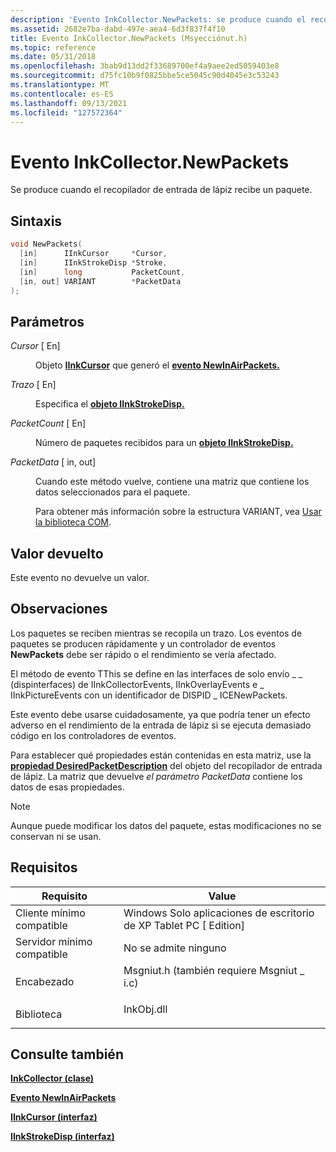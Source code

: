 ```yaml
---
description: 'Evento InkCollector.NewPackets: se produce cuando el recopilador de entrada de lápiz recibe un paquete.'
ms.assetid: 2682e7ba-dabd-497e-aea4-6d3f837f4f10
title: Evento InkCollector.NewPackets (Msyecciónut.h)
ms.topic: reference
ms.date: 05/31/2018
ms.openlocfilehash: 3bab9d13dd2f33689700ef4a9aee2ed5059403e8
ms.sourcegitcommit: d75fc10b9f0825bbe5ce5045c90d4045e3c53243
ms.translationtype: MT
ms.contentlocale: es-ES
ms.lasthandoff: 09/13/2021
ms.locfileid: "127572364"
---
```

# <a name="inkcollectornewpackets-event"></a>Evento InkCollector.NewPackets

Se produce cuando el recopilador de entrada de lápiz recibe un paquete.

## <a name="syntax"></a>Sintaxis


```C++
void NewPackets(
  [in]      IInkCursor     *Cursor,
  [in]      IInkStrokeDisp *Stroke,
  [in]      long           PacketCount,
  [in, out] VARIANT        *PacketData
);
```



## <a name="parameters"></a>Parámetros

<dl> <dt>

*Cursor* \[ En\]
</dt> <dd>

Objeto [**IInkCursor**](/windows/desktop/api/msinkaut/nn-msinkaut-iinkcursor) que generó el [**evento NewInAirPackets.**](inkcollector-newinairpackets.md)

</dd> <dt>

*Trazo* \[ En\]
</dt> <dd>

Especifica el [**objeto IInkStrokeDisp.**](/windows/desktop/api/msinkaut/nn-msinkaut-iinkstrokedisp)

</dd> <dt>

*PacketCount* \[ En\]
</dt> <dd>

Número de paquetes recibidos para un [**objeto IInkStrokeDisp.**](/windows/desktop/api/msinkaut/nn-msinkaut-iinkstrokedisp)

</dd> <dt>

*PacketData* \[ in, out\]
</dt> <dd>

Cuando este método vuelve, contiene una matriz que contiene los datos seleccionados para el paquete.

Para obtener más información sobre la estructura VARIANT, vea [Usar la biblioteca COM](using-the-com-library.md).

</dd> </dl>

## <a name="return-value"></a>Valor devuelto

Este evento no devuelve un valor.

## <a name="remarks"></a>Observaciones

Los paquetes se reciben mientras se recopila un trazo. Los eventos de paquetes se producen rápidamente y un controlador de eventos **NewPackets** debe ser rápido o el rendimiento se vería afectado.

El método de evento TThis se define en las interfaces de solo envío \_ \_ (dispinterfaces) de IInkCollectorEvents, IInkOverlayEvents e \_ IInkPictureEvents con un identificador de DISPID \_ ICENewPackets.

Este evento debe usarse cuidadosamente, ya que podría tener un efecto adverso en el rendimiento de la entrada de lápiz si se ejecuta demasiado código en los controladores de eventos.

Para establecer qué propiedades están contenidas en esta matriz, use la [**propiedad DesiredPacketDescription**](/windows/desktop/api/msinkaut/nf-msinkaut-iinkcollector-get_desiredpacketdescription) del objeto del recopilador de entrada de lápiz. La matriz que devuelve *el parámetro PacketData* contiene los datos de esas propiedades.

> [!Note]  
> Aunque puede modificar los datos del paquete, estas modificaciones no se conservan ni se usan.

 

## <a name="requirements"></a>Requisitos



| Requisito | Value |
|-------------------------------------|---------------------------------------------------------------------------------------------------------------------|
| Cliente mínimo compatible<br/> | Windows Solo aplicaciones de escritorio de XP Tablet PC \[ Edition\]<br/>                                                       |
| Servidor mínimo compatible<br/> | No se admite ninguno<br/>                                                                                           |
| Encabezado<br/>                   | <dl> <dt>Msgniut.h (también requiere Msgniut \_ i.c)</dt> </dl> |
| Biblioteca<br/>                  | <dl> <dt>InkObj.dll</dt> </dl>                               |



## <a name="see-also"></a>Consulte también

<dl> <dt>

[**InkCollector (clase)**](inkcollector-class.md)
</dt> <dt>

[**Evento NewInAirPackets**](inkcollector-newinairpackets.md)
</dt> <dt>

[**IInkCursor (interfaz)**](/windows/desktop/api/msinkaut/nn-msinkaut-iinkcursor)
</dt> <dt>

[**IInkStrokeDisp (interfaz)**](/windows/desktop/api/msinkaut/nn-msinkaut-iinkstrokedisp)
</dt> </dl>

 

 




